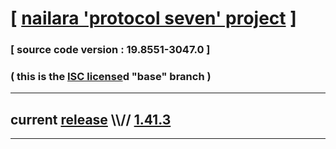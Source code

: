 
# [ [nailara 'protocol seven' project](http://src.nailara.net/) ]

### [ source code version : 19.8551-3047.0 ]

### ( this is the [ISC license](license)d "base" branch )
---
## current [release](https://github.com/anotherlink/nailara/releases) \\\\// [1.41.3](https://github.com/anotherlink/nailara/releases/tag/1.41.3)
---
